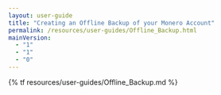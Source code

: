 ```yaml
---
layout: user-guide
title: "Creating an Offline Backup of your Monero Account"
permalink: /resources/user-guides/Offline_Backup.html
mainVersion:
  - "1"
  - "1"
  - "0"
---
```


{% tf resources/user-guides/Offline_Backup.md %}